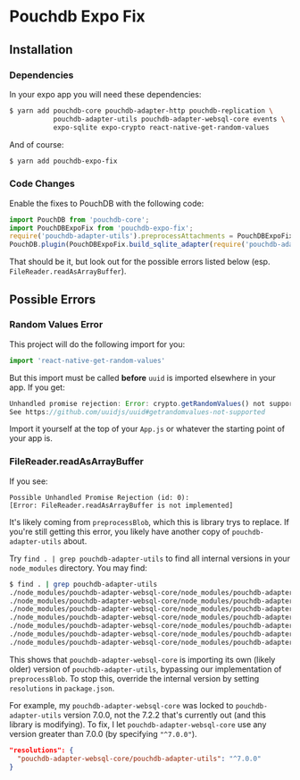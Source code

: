# Pouchdb Expo Fix

## Installation

### Dependencies

In your expo app you will need these dependencies:

```bash
$ yarn add pouchdb-core pouchdb-adapter-http pouchdb-replication \
           pouchdb-adapter-utils pouchdb-adapter-websql-core events \
           expo-sqlite expo-crypto react-native-get-random-values
```

And of course:

```bash
$ yarn add pouchdb-expo-fix
```

### Code Changes

Enable the fixes to PouchDB with the following code:

```javascript
import PouchDB from 'pouchdb-core';
import PouchDBExpoFix from 'pouchdb-expo-fix';
require('pouchdb-adapter-utils').preprocessAttachments = PouchDBExpoFix.fix_pouchdb_adapter_utils()
PouchDB.plugin(PouchDBExpoFix.build_sqlite_adapter(require('pouchdb-adapter-websql-core')))
```

That should be it, but look out for the possible errors listed below (esp. `FileReader.readAsArrayBuffer`).

## Possible Errors

### Random Values Error

This project will do the following import for you:
```javascript
import 'react-native-get-random-values'
```

But this import must be called **before** `uuid` is imported elsewhere in your app.  If you get:

```javascript
Unhandled promise rejection: Error: crypto.getRandomValues() not supported.
See https://github.com/uuidjs/uuid#getrandomvalues-not-supported
```

Import it yourself at the top of your `App.js` or whatever the starting point of your app is.

### FileReader.readAsArrayBuffer

If you see:

```
Possible Unhandled Promise Rejection (id: 0):
[Error: FileReader.readAsArrayBuffer is not implemented]
```

It's likely coming from `preprocessBlob`, which this is library trys to replace.
If you're still getting this error, you likely have another copy of `pouchdb-adapter-utils` about.
  
Try `find . | grep pouchdb-adapter-utils` to find all internal versions in your `node_modules` directory.  You may find:

```bash
$ find . | grep pouchdb-adapter-utils
./node_modules/pouchdb-adapter-websql-core/node_modules/pouchdb-adapter-utils
./node_modules/pouchdb-adapter-websql-core/node_modules/pouchdb-adapter-utils/README.md
./node_modules/pouchdb-adapter-websql-core/node_modules/pouchdb-adapter-utils/package.json
./node_modules/pouchdb-adapter-websql-core/node_modules/pouchdb-adapter-utils/LICENSE
./node_modules/pouchdb-adapter-websql-core/node_modules/pouchdb-adapter-utils/lib
./node_modules/pouchdb-adapter-websql-core/node_modules/pouchdb-adapter-utils/lib/index.es.js
./node_modules/pouchdb-adapter-websql-core/node_modules/pouchdb-adapter-utils/lib/index.js
```

This shows that `pouchdb-adapter-websql-core` is importing its own (likely older) version of
`pouchdb-adapter-utils`, bypassing our implementation of `preprocessBlob`.  To stop this,
override the internal version by setting `resolutions` in `package.json`.

For example, my `pouchdb-adapter-websql-core` was locked to `pouchdb-adapter-utils`
version 7.0.0, not the 7.2.2 that's currently out (and this library is modifying).
To fix, I let `pouchdb-adapter-websql-core` use any version greater than 7.0.0 
(by specifying `"^7.0.0"`).

```json
"resolutions": {
  "pouchdb-adapter-websql-core/pouchdb-adapter-utils": "^7.0.0"
}
```

